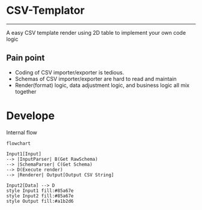 # CSV-Templator

---

A easy CSV template render using 2D table to implement your own code logic

## Pain point

- Coding of CSV importer/exporter is tedious.
- Schemas of CSV importer/exporter are hard to read and maintain
- Render(format) logic, data adjustment logic, and business logic all mix together

# Develope

Internal flow

```mermaid
flowchart

Input1[Input]
--> |InputParser| B(Get RawSchema)
--> |SchemaParser| C(Get Schema)
--> D(Execute render)
--> |Renderer| Output[Output CSV String]

Input2[Data] --> D
style Input1 fill:#85a67e
style Input2 fill:#85a67e
style Output fill:#a1b2d6
```
